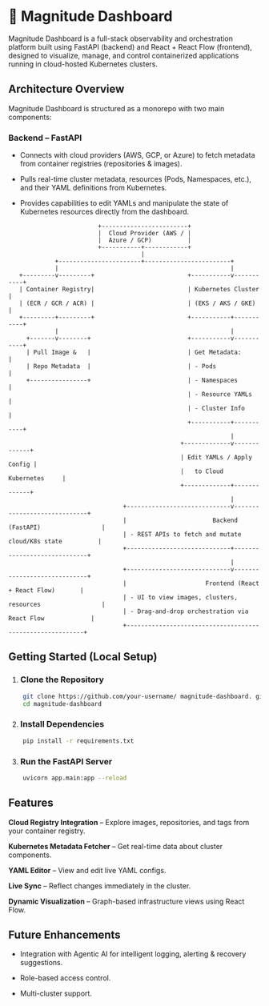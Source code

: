 # 🚀 Magnitude Dashboard

Magnitude Dashboard is a full-stack observability and orchestration platform built using FastAPI (backend) and React + React Flow (frontend), designed to visualize, manage, and control containerized applications running in cloud-hosted Kubernetes clusters.

## Architecture Overview
Magnitude Dashboard is structured as a monorepo with two main components:

### Backend – FastAPI
- Connects with cloud providers (AWS, GCP, or Azure) to fetch metadata from container registries (repositories & images).

- Pulls real-time cluster metadata, resources (Pods, Namespaces, etc.), and their YAML definitions from Kubernetes.

- Provides capabilities to edit YAMLs and manipulate the state of Kubernetes resources directly from the dashboard.

```
                         +------------------------+
                         |  Cloud Provider (AWS / |
                         |  Azure / GCP)          |
                         +-----------+------------+
                                     |
             +-----------------------+------------------------+
             |                                                |
   +---------v---------+                          +-----------v-----------+
   | Container Registry|                          | Kubernetes Cluster    |
   | (ECR / GCR / ACR) |                          | (EKS / AKS / GKE)     |
   +---------+---------+                          +-----------+-----------+
             |                                                |
     +-------v--------+                           +-----------v-----------+
     | Pull Image &   |                           | Get Metadata:         |
     | Repo Metadata  |                           | - Pods                |
     +----------------+                           | - Namespaces          |
                                                  | - Resource YAMLs      |
                                                  | - Cluster Info        |
                                                  +-----------+-----------+
                                                              |
                                                +-------------v-------------+
                                                | Edit YAMLs / Apply Config |
                                                |   to Cloud Kubernetes     |
                                                +-------------+-------------+
                                                              |
                                +-----------------------------v-----------------------------+
                                |                        Backend (FastAPI)                 |
                                | - REST APIs to fetch and mutate cloud/K8s state          |
                                +-----------------------------+-----------------------------+
                                                              |
                                +-----------------------------v-----------------------------+
                                |                      Frontend (React + React Flow)       |
                                | - UI to view images, clusters, resources                 |
                                | - Drag-and-drop orchestration via React Flow             |
                                +----------------------------------------------------------+

```

## Getting Started (Local Setup)

1. ### Clone the Repository

```bash 
    git clone https://github.com/your-username/ magnitude-dashboard. git
    cd magnitude-dashboard
```
2. ### Install Dependencies

```bash
    pip install -r requirements.txt
```
3. ### Run the FastAPI Server

```bash
    uvicorn app.main:app --reload
```

## Features
**Cloud Registry Integration**  – Explore images, repositories, and tags from your container registry.

**Kubernetes Metadata Fetcher** – Get real-time data about cluster components.

**YAML Editor** – View and edit live YAML configs.

**Live Sync** – Reflect changes immediately in the cluster.

**Dynamic Visualization** – Graph-based infrastructure views using React Flow.

## Future Enhancements
- Integration with Agentic AI for intelligent logging, alerting & recovery suggestions.

- Role-based access control.

- Multi-cluster support.


